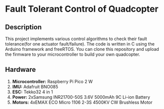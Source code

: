 # Fault Tolerant Control of Quadcopter 

## Description
This project implements various control algorithms to check their fault tolerance(for one actuator fault/failure). 
The code is written in C using the Arduino framework and freeRTOS. 
You can clone this repository and upload the firmware to your microcontroller to build your own quadcopter.

## Hardware

1. **Microcontroller:** Raspberry Pi Pico 2 W
2. **IMU:**             Adafruit BNO085
3. **ESC:**             Tekko32 4 in 1
4. **Power:**           2xSamsung INR21700-50S 3.6V 5000mAh 9C Li-ion Battery
5. **Motors:**          4xEMAX ECO Micro 1106 2-3S 4500KV CW Brushless Motor
